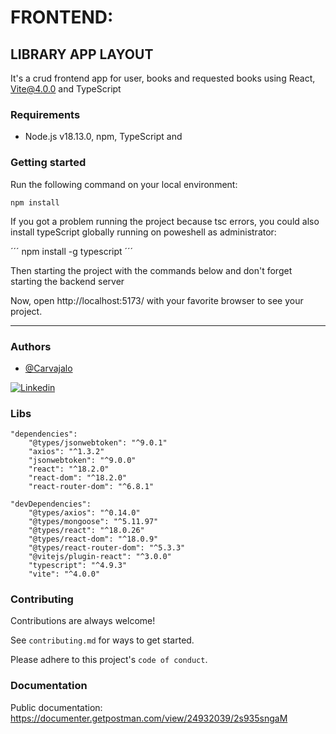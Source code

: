 # FRONTEND:

## LIBRARY APP LAYOUT

It's a crud frontend app for user, books and requested books using React, Vite@4.0.0 and TypeScript

### Requirements

- Node.js v18.13.0, npm, TypeScript and 

### Getting started

Run the following command on your local environment:

```
npm install
```

If you got a problem running the project because tsc errors, you could also install typeScript globally running on poweshell as administrator:

´´´
npm install -g typescript
´´´

Then starting the project with the commands below and don't forget starting the backend server

Now, open http://localhost:5173/ with your favorite browser to see your project.

---

### Authors

- [@Carvajalo](https://github.com/Carvajalo)

[![Linkedin](https://img.shields.io/badge/LinkedIn-0077B5?style=for-the-badge&logo=linkedin&logoColor=white)](https://www.linkedin.com/in/carvajalo/)

### Libs

```
"dependencies": 
    "@types/jsonwebtoken": "^9.0.1"
    "axios": "^1.3.2"
    "jsonwebtoken": "^9.0.0"
    "react": "^18.2.0"
    "react-dom": "^18.2.0"
    "react-router-dom": "^6.8.1"

"devDependencies":
    "@types/axios": "^0.14.0"
    "@types/mongoose": "^5.11.97"
    "@types/react": "^18.0.26"
    "@types/react-dom": "^18.0.9"
    "@types/react-router-dom": "^5.3.3"
    "@vitejs/plugin-react": "^3.0.0"
    "typescript": "^4.9.3"
    "vite": "^4.0.0"

```

### Contributing

Contributions are always welcome!

See `contributing.md` for ways to get started.

Please adhere to this project's `code of conduct`.

### Documentation

Public documentation: https://documenter.getpostman.com/view/24932039/2s935sngaM

